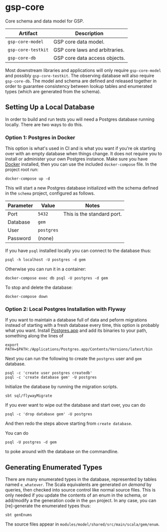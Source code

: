 # gsp-core

Core schema and data model for GSP.

| Artifact           | Description                    |
|--------------------|--------------------------------|
| `gsp-core-model`   | GSP core data model.           |
| `gsp-core-testkit` | GSP core laws and arbitraries. |
| `gsp-core-db`      | GSP core data access objects.  |

Most downstream libraries and applications will only require `gsp-core-model` and possibly `gsp-core-testkit`. The observing database will also require `gsp-core-db`. The model and schema are defined and released together in order to guarantee consistency between lookup tables and enumerated types (which are generated from the schema).

## Setting Up a Local Database

In order to build and run tests you will need a Postgres database running locally. There are two ways to do this.

### Option 1: Postgres in Docker

This option is what's used in CI and is what you want if you're ok starting over with an empty database when things change. It does not require you to install or administer your own Postgres instance. Make sure you have [Docker](https://www.docker.com) installed, then you can use the included `docker-compose` file. In the project root run:

```
docker-compose up -d
```

This will start a new Postgres database initialized with the schema defined in the `schema` project, configured as follows.

| Parameter | Value      | Notes                      |
|-----------|------------|----------------------------|
| Port      | `5432`     | This is the standard port. |
| Database  | `gem`      |                            |
| User      | `postgres` |                            |
| Password  | (none)     |                            |

If you have `psql` installed locally you can connect to the database thus:

```
psql -h localhost -U postgres -d gem
```

Otherwise you can run it in a container:

```
docker-compose exec db psql -U postgres -d gem
```

To stop and delete the database:

```
docker-compose down
```

### Option 2: Local Postgres Installation with Flyway

If you want to maintain a database full of data and peform migrations instead of starting with a fresh database every time, this option is probably what you want. Install [Postgres.app](https://postgresapp.com) and add its binaries to your path, something along the lines of

```
export PATH=$PATH:/Applications/Postgres.app/Contents/Versions/latest/bin
```

Next you can run the following to create the `postgres` user and `gem` database.

```
psql -c 'create user postgres createdb'
psql -c 'create database gem' -U postgres
```

Initialize the database by running the migration scripts.

```
sbt sql/flywayMigrate
```

If you ever want to wipe out the database and start over, you can do

```
psql -c 'drop database gem' -U postgres
```

And then redo the steps above starting from `create database`.

You can do

```
psql -U postgres -d gem
```

to poke around with the database on the commandline.

## Generating Enumerated Types

There are many enumerated types in the database, represented by tables named `e_whatever`. The Scala equivalents are generated *on demand* by queries, then checked into source control like normal source files. This is only needed if you update the contents of an enum in the schema, or add/modify a the generation
code in the `gen` project. In any case, you can [re]-generate the enumerated types thus:

```
sbt genEnums
```

The source files appear in `modules/model/shared/src/main/scala/gem/enum`.

